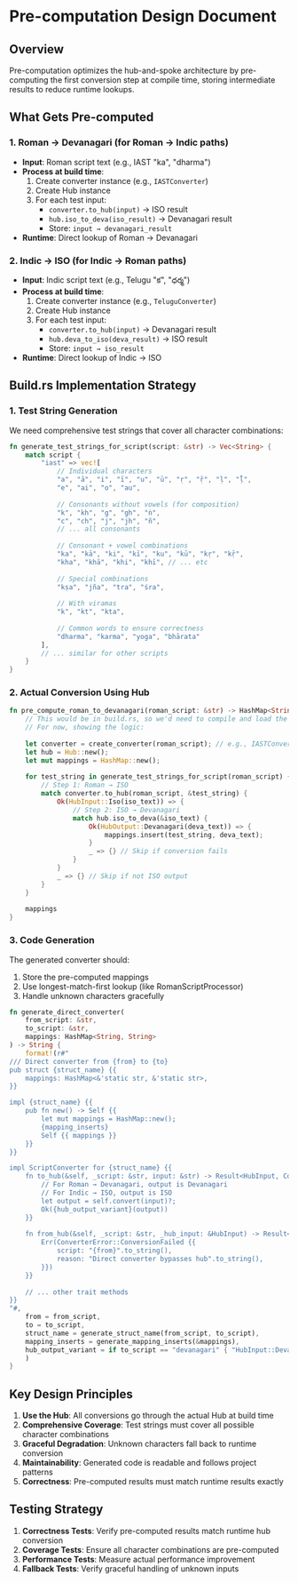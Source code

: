 # Pre-computation Design Document

## Overview

Pre-computation optimizes the hub-and-spoke architecture by pre-computing the first conversion step at compile time, storing intermediate results to reduce runtime lookups.

## What Gets Pre-computed

### 1. Roman → Devanagari (for Roman → Indic paths)
- **Input**: Roman script text (e.g., IAST "ka", "dharma")
- **Process at build time**:
  1. Create converter instance (e.g., `IASTConverter`)
  2. Create Hub instance
  3. For each test input:
     - `converter.to_hub(input)` → ISO result
     - `hub.iso_to_deva(iso_result)` → Devanagari result
     - Store: `input → devanagari_result`
- **Runtime**: Direct lookup of Roman → Devanagari

### 2. Indic → ISO (for Indic → Roman paths)
- **Input**: Indic script text (e.g., Telugu "క", "ధర్మ")
- **Process at build time**:
  1. Create converter instance (e.g., `TeluguConverter`)
  2. Create Hub instance
  3. For each test input:
     - `converter.to_hub(input)` → Devanagari result
     - `hub.deva_to_iso(deva_result)` → ISO result
     - Store: `input → iso_result`
- **Runtime**: Direct lookup of Indic → ISO

## Build.rs Implementation Strategy

### 1. Test String Generation

We need comprehensive test strings that cover all character combinations:

```rust
fn generate_test_strings_for_script(script: &str) -> Vec<String> {
    match script {
        "iast" => vec![
            // Individual characters
            "a", "ā", "i", "ī", "u", "ū", "ṛ", "ṝ", "ḷ", "ḹ",
            "e", "ai", "o", "au",
            
            // Consonants without vowels (for composition)
            "k", "kh", "g", "gh", "ṅ",
            "c", "ch", "j", "jh", "ñ",
            // ... all consonants
            
            // Consonant + vowel combinations
            "ka", "kā", "ki", "kī", "ku", "kū", "kṛ", "kṝ",
            "kha", "khā", "khi", "khī", // ... etc
            
            // Special combinations
            "kṣa", "jña", "tra", "śra",
            
            // With viramas
            "k", "kt", "kta",
            
            // Common words to ensure correctness
            "dharma", "karma", "yoga", "bhārata"
        ],
        // ... similar for other scripts
    }
}
```

### 2. Actual Conversion Using Hub

```rust
fn pre_compute_roman_to_devanagari(roman_script: &str) -> HashMap<String, String> {
    // This would be in build.rs, so we'd need to compile and load the actual modules
    // For now, showing the logic:
    
    let converter = create_converter(roman_script); // e.g., IASTConverter
    let hub = Hub::new();
    let mut mappings = HashMap::new();
    
    for test_string in generate_test_strings_for_script(roman_script) {
        // Step 1: Roman → ISO
        match converter.to_hub(roman_script, &test_string) {
            Ok(HubInput::Iso(iso_text)) => {
                // Step 2: ISO → Devanagari
                match hub.iso_to_deva(&iso_text) {
                    Ok(HubOutput::Devanagari(deva_text)) => {
                        mappings.insert(test_string, deva_text);
                    }
                    _ => {} // Skip if conversion fails
                }
            }
            _ => {} // Skip if not ISO output
        }
    }
    
    mappings
}
```

### 3. Code Generation

The generated converter should:
1. Store the pre-computed mappings
2. Use longest-match-first lookup (like RomanScriptProcessor)
3. Handle unknown characters gracefully

```rust
fn generate_direct_converter(
    from_script: &str, 
    to_script: &str,
    mappings: HashMap<String, String>
) -> String {
    format!(r#"
/// Direct converter from {from} to {to}
pub struct {struct_name} {{
    mappings: HashMap<&'static str, &'static str>,
}}

impl {struct_name} {{
    pub fn new() -> Self {{
        let mut mappings = HashMap::new();
        {mapping_inserts}
        Self {{ mappings }}
    }}
}}

impl ScriptConverter for {struct_name} {{
    fn to_hub(&self, _script: &str, input: &str) -> Result<HubInput, ConverterError> {{
        // For Roman → Devanagari, output is Devanagari
        // For Indic → ISO, output is ISO
        let output = self.convert(input)?;
        Ok({hub_output_variant}(output))
    }}
    
    fn from_hub(&self, _script: &str, _hub_input: &HubInput) -> Result<String, ConverterError> {{
        Err(ConverterError::ConversionFailed {{
            script: "{from}".to_string(),
            reason: "Direct converter bypasses hub".to_string(),
        }})
    }}
    
    // ... other trait methods
}}
"#, 
    from = from_script,
    to = to_script,
    struct_name = generate_struct_name(from_script, to_script),
    mapping_inserts = generate_mapping_inserts(&mappings),
    hub_output_variant = if to_script == "devanagari" { "HubInput::Devanagari" } else { "HubInput::Iso" }
    )
}
```

## Key Design Principles

1. **Use the Hub**: All conversions go through the actual Hub at build time
2. **Comprehensive Coverage**: Test strings must cover all possible character combinations
3. **Graceful Degradation**: Unknown characters fall back to runtime conversion
4. **Maintainability**: Generated code is readable and follows project patterns
5. **Correctness**: Pre-computed results must match runtime results exactly

## Testing Strategy

1. **Correctness Tests**: Verify pre-computed results match runtime hub conversion
2. **Coverage Tests**: Ensure all character combinations are pre-computed
3. **Performance Tests**: Measure actual performance improvement
4. **Fallback Tests**: Verify graceful handling of unknown inputs